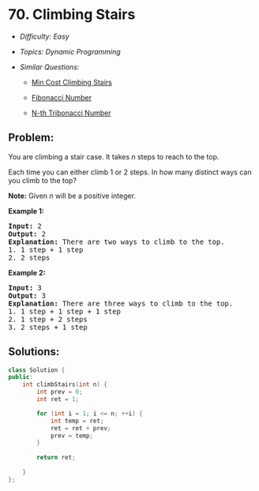 # 70. Climbing Stairs

* *Difficulty: Easy*

* *Topics: Dynamic Programming*

* *Similar Questions:*

  * [Min Cost Climbing Stairs](min-cost-climbing-stairs.md)

  * [Fibonacci Number](fibonacci-number.md)

  * [N-th Tribonacci Number](n-th-tribonacci-number.md)

## Problem:

<p>You are climbing a stair case. It takes <em>n</em> steps to reach to the top.</p>

<p>Each time you can either climb 1 or 2 steps. In how many distinct ways can you climb to the top?</p>

<p><strong>Note:</strong> Given <em>n</em> will be a positive integer.</p>

<p><strong>Example 1:</strong></p>

<pre>
<strong>Input:</strong> 2
<strong>Output:</strong> 2
<strong>Explanation:</strong> There are two ways to climb to the top.
1. 1 step + 1 step
2. 2 steps
</pre>

<p><strong>Example 2:</strong></p>

<pre>
<strong>Input:</strong> 3
<strong>Output:</strong> 3
<strong>Explanation:</strong> There are three ways to climb to the top.
1. 1 step + 1 step + 1 step
2. 1 step + 2 steps
3. 2 steps + 1 step
</pre>

## Solutions:

```c++
class Solution {
public:
    int climbStairs(int n) {
        int prev = 0;
        int ret = 1;

        for (int i = 1; i <= n; ++i) {
            int temp = ret;
            ret = ret + prev;
            prev = temp;
        }
        
        return ret;
        
    }
};
```
